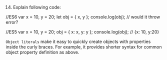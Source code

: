 14. Explain following code:

//ES6
var x = 10, y = 20;
let obj = { x, y };
console.log(obj); // would it throw error?

//ES5
var x = 10,
  y = 20;
obj = { x: x, y: y };
console.log(obj); // {x: 10, y:20}







`Object literals` make it easy to quickly create objects with properties inside the curly braces. For example, it provides shorter syntax for common object property definition as above.